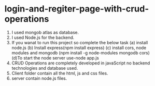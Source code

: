 # login-and-regiter-page-with-crud-operations
1. I used mongob atlas as database.
2. I used Node.js for the backend.
3. If you wanat to run this project so complete the below task
(a) install node.js
(b) Install express(npm install express)
(c) install cors, node modules and mongodb (npm install -g node-modules mongodb cors)
(d)To start the node server use-node app.js
4. CRUD Operations are completely developed in javaScript no backend technologies and database used.
5. Client folder contain all the html, js and css files.
6. server contain node.js files.
